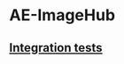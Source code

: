 # AE-ImageHub

## [Integration tests](https://gitlab.com/jcho7022/ae-imagehub/tree/develop/integration-test)
